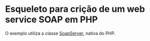 Esqueleto para crição de um web service SOAP em PHP
===================================================

O exemplo utiliza a classe [SoapServer](http://php.net/manual/en/class.soapserver.php), nativa do PHP.
